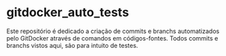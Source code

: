 # gitdocker_auto_tests
Este repositório é dedicado a criação de commits e branchs automatizados pelo GitDocker através de comandos em códigos-fontes. Todos commits e branchs vistos aqui, são para intuito de testes.
